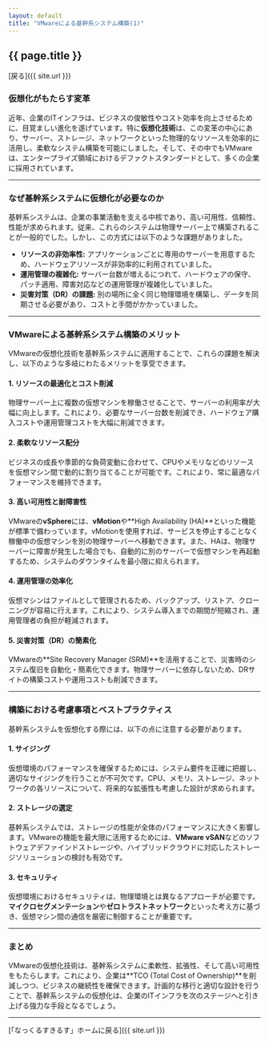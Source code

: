 ```yaml
---
layout: default 
title: "VMwareによる基幹系システム構築(1)"
---
```


## {{ page.title }}

[戻る]({{ site.url }}) 

### 仮想化がもたらす変革

近年、企業のITインフラは、ビジネスの俊敏性やコスト効率を向上させるために、目覚ましい進化を遂げています。特に**仮想化技術**は、この変革の中心にあり、サーバー、ストレージ、ネットワークといった物理的なリソースを効率的に活用し、柔軟なシステム構築を可能にしました。そして、その中でもVMwareは、エンタープライズ領域におけるデファクトスタンダードとして、多くの企業に採用されています。

---

### なぜ基幹系システムに仮想化が必要なのか

基幹系システムは、企業の事業活動を支える中核であり、高い可用性、信頼性、性能が求められます。従来、これらのシステムは物理サーバー上で構築されることが一般的でした。しかし、この方式には以下のような課題がありました。

* **リソースの非効率性:** アプリケーションごとに専用のサーバーを用意するため、ハードウェアリソースが非効率的に利用されていました。
* **運用管理の複雑化:** サーバー台数が増えるにつれて、ハードウェアの保守、パッチ適用、障害対応などの運用管理が複雑化していました。
* **災害対策（DR）の課題:** 別の場所に全く同じ物理環境を構築し、データを同期させる必要があり、コストと手間がかかっていました。

---

### VMwareによる基幹系システム構築のメリット

VMwareの仮想化技術を基幹系システムに適用することで、これらの課題を解決し、以下のような多岐にわたるメリットを享受できます。

#### 1. リソースの最適化とコスト削減
物理サーバー上に複数の仮想マシンを稼働させることで、サーバーの利用率が大幅に向上します。これにより、必要なサーバー台数を削減でき、ハードウェア購入コストや運用管理コストを大幅に削減できます。

#### 2. 柔軟なリソース配分
ビジネスの成長や季節的な負荷変動に合わせて、CPUやメモリなどのリソースを仮想マシン間で動的に割り当てることが可能です。これにより、常に最適なパフォーマンスを維持できます。

#### 3. 高い可用性と耐障害性
VMwareの**vSphere**には、**vMotion**や**High Availability (HA)**といった機能が標準で備わっています。vMotionを使用すれば、サービスを停止することなく稼働中の仮想マシンを別の物理サーバーへ移動できます。また、HAは、物理サーバーに障害が発生した場合でも、自動的に別のサーバーで仮想マシンを再起動するため、システムのダウンタイムを最小限に抑えられます。

#### 4. 運用管理の効率化
仮想マシンはファイルとして管理されるため、バックアップ、リストア、クローニングが容易に行えます。これにより、システム導入までの期間が短縮され、運用管理者の負担が軽減されます。

#### 5. 災害対策（DR）の簡素化
VMwareの**Site Recovery Manager (SRM)**を活用することで、災害時のシステム復旧を自動化・簡素化できます。物理サーバーに依存しないため、DRサイトの構築コストや運用コストも削減できます。

---

### 構築における考慮事項とベストプラクティス

基幹系システムを仮想化する際には、以下の点に注意する必要があります。

#### 1. サイジング
仮想環境のパフォーマンスを確保するためには、システム要件を正確に把握し、適切なサイジングを行うことが不可欠です。CPU、メモリ、ストレージ、ネットワークの各リソースについて、将来的な拡張性も考慮した設計が求められます。

#### 2. ストレージの選定
基幹系システムでは、ストレージの性能が全体のパフォーマンスに大きく影響します。VMwareの機能を最大限に活用するためには、**VMware vSAN**などのソフトウェアデファインドストレージや、ハイブリッドクラウドに対応したストレージソリューションの検討も有効です。

#### 3. セキュリティ
仮想環境におけるセキュリティは、物理環境とは異なるアプローチが必要です。**マイクロセグメンテーション**や**ゼロトラストネットワーク**といった考え方に基づき、仮想マシン間の通信を厳密に制御することが重要です。

---

### まとめ

VMwareの仮想化技術は、基幹系システムに柔軟性、拡張性、そして高い可用性をもたらします。これにより、企業は**TCO (Total Cost of Ownership)**を削減しつつ、ビジネスの継続性を確保できます。計画的な移行と適切な設計を行うことで、基幹系システムの仮想化は、企業のITインフラを次のステージへと引き上げる強力な手段となるでしょう。

---


[「なっくるすきるす」ホームに戻る]({{ site.url }}) 
